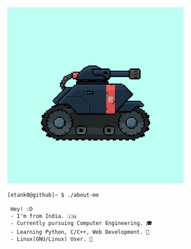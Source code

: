 <img src="https://github.com/etank0/etank0/blob/main/fast-etank0.gif" width="400" height="400" border-radius="10px"/>

```
[etank0@github]~ $ ./about-me

 Hey! :D
 - I'm from India. 🇮🇳
 - Currently pursuing Computer Engineering. 🎓
 - Learning Python, C/C++, Web Development. 🐍
 - Linux(GNU/Linux) User. 🐧
```
